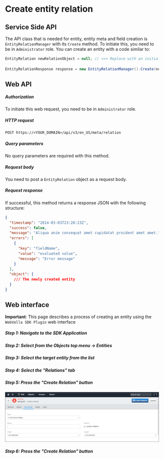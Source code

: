﻿<!--{"sort_order":6, "name": "create-entity-relation", "label": "Create entity relation"}-->
# Create entity relation

## Service Side API

The API class that is needed for entity, entity meta and field creation is `EntityRelationManager` with its `Create` method. To initiate this, you need to be in `Administrator` role. You can create an entity with a code similar to:

```csharp
EntityRelation newRelationObject = null; // <<< Replace with an initialized object

EntityRelationResponse response = new EntityRelationManager().Create(newRelationObject);
```

## Web API

##### Authorization

To initiate this web request, you need to be in `Administrator` role.

##### HTTP request
```http
POST https://<YOUR_DOMAIN>/api/v3/en_US/meta/relation
```

##### Query parameters

No query parameters are required with this method.

##### Request body

You need to post a `EntityRelation` object as a request body.

##### Request response

If successful, this method returns a response JSON with the following structure:

```json
{
  "timestamp": "2014-03-03T23:20:23Z",
  "success": false,
  "message": "Aliqua anim consequat amet cupidatat proident amet amet.",
  "errors": [
    {
      "key": "fieldName",
      "value": "evaluated value",
      "message": "Error message"
    }
  ],
  "object": {
	/// The newly created entity
  }
}
```

## Web interface

**Important**: This page describes a process of creating an entity using the `WebVella SDK Plugin` web interface

##### Step 1: Navigate to the SDK Application

##### Step 2: Select from the Objects top menu -> Entities

##### Step 3: Select the target entity from the list

##### Step 4: Select the "Relations" tab

##### Step 5: Press the "Create Relation" button

![Field Create](doc-images/sdk-entity-relation-create.png)

##### Step 6: Press the "Create Relation" button